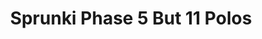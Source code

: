 ---
slug: sprunki-phase-5-but-11-polos-1953
title: Sprunki Phase 5 But 11 Polos
description: "Sprunki Phase 5 But 11 Polos is an exciting online game. Play for free directly in your browser!"
icon: /images/popular_mods/Sprunki Phase 5 But 11 Polos.png
url: https://wowtbc.net/sprunkin/phase5-11slots/index.html
previewImage: /images/popular_mods/Sprunki Phase 5 But 11 Polos.png
type: popular mods

# SEO配置
seo:
  title: "Sprunki Phase 5 But 11 Polos - Play Free Online Game | Fun Browser Games"
  description: "Sprunki Phase 5 But 11 Polos - Play this fun online game for free in your browser. No download required!"
  ogImage: "/images/popular_mods/Sprunki Phase 5 But 11 Polos.png"
  keywords: "sprunki-phase-5-but-11-polos-1953, online game, browser game, free game, popular mods game, play online"

videoUrls:
  - https://www.youtube.com/embed/example1
  - https://www.youtube.com/embed/example2

whyPlay:
  title: "Why Play Sprunki Phase 5 But 11 Polos?"
  items:
    - "Immersive Gameplay: Sprunki Phase 5 But 11 Polos offers an engaging and immersive gaming experience that will keep you entertained for hours"
    - "Challenging Levels: Test your skills with increasingly difficult challenges and obstacles"
    - "Beautiful Graphics: Enjoy stunning visuals and smooth animations that bring the game world to life"
    - "Regular Updates: New content and features are added regularly to keep the game fresh and exciting"
    - "Free to Play: Experience all the fun without spending a penny"
    - "Community Features: Connect with other players, share strategies, and compete for high scores"
    - "Cross-Platform: Play on any device with a web browser, no downloads required"

features:
  title: "Key Features of Sprunki Phase 5 But 11 Polos"
  image: "/images/popular_mods/Sprunki Phase 5 But 11 Polos.png"
  items:
    - "Intuitive Controls: Easy to learn controls make Sprunki Phase 5 But 11 Polos accessible for players of all skill levels"
    - "Multiple Game Modes: Enjoy various gameplay options that provide different challenges and experiences"
    - "Character Customization: Personalize your gaming experience with unique characters and items"
    - "Achievement System: Complete special tasks to earn rewards and recognition"
    - "Leaderboards: Compete with players worldwide and see who can achieve the highest scores"

characteristics:
  title: "Game Characteristics"
  image: "/images/popular_mods/Sprunki Phase 5 But 11 Polos.png"
  items:
    - "Genre: Popular mods game with elements of strategy and skill"
    - "Difficulty: Suitable for both casual gamers and those seeking a challenge"
    - "Play Time: Quick sessions or extended gameplay, depending on your preference"
    - "Art Style: Vibrant and engaging visuals that enhance the gaming experience"
    - "Sound Design: Immersive audio that complements the gameplay perfectly"

info: "Sprunki Phase 5 But 11 Polos is an exciting online game that offers players a unique and engaging gaming experience. With its intuitive controls, stunning visuals, and challenging gameplay, Sprunki Phase 5 But 11 Polos provides hours of entertainment for players of all ages and skill levels. Whether you're looking for a quick gaming session during a break or an extended play session, Sprunki Phase 5 But 11 Polos delivers an immersive experience that will keep you coming back for more. The game features multiple levels of increasing difficulty, ensuring that players are constantly challenged as they progress. With regular updates adding new content and features, Sprunki Phase 5 But 11 Polos remains fresh and exciting, providing endless entertainment options for its growing community of players."

howToPlayIntro: "Welcome to Sprunki Phase 5 But 11 Polos! This guide will walk you through the basics and help you master the game. Whether you're a beginner or looking to improve your skills, these tips and instructions will enhance your gaming experience."

howToPlaySteps:
  - title: "Getting Started"
    description: "Begin your Sprunki Phase 5 But 11 Polos adventure by familiarizing yourself with the controls. Use your keyboard or mouse to navigate through the game interface. The tutorial will guide you through the basic mechanics and help you understand the objectives."
  - title: "Understanding the Objectives"
    description: "In Sprunki Phase 5 But 11 Polos, your main goal is to progress through levels by completing specific objectives. Each level presents unique challenges that require different strategies and approaches."
  - title: "Mastering the Controls"
    description: "Practice using the controls to improve your precision and reaction time. Sprunki Phase 5 But 11 Polos requires quick reflexes and strategic thinking to overcome obstacles and defeat opponents."
  - title: "Utilizing Power-ups"
    description: "Collect power-ups throughout the game to enhance your abilities and overcome difficult challenges. Each power-up offers unique advantages that can be crucial for success."
  - title: "Developing Strategies"
    description: "As you progress in Sprunki Phase 5 But 11 Polos, develop effective strategies for different scenarios. Analyze patterns, anticipate challenges, and adapt your approach to maximize your performance."

faq:
  title: "Frequently Asked Questions about Sprunki Phase 5 But 11 Polos"
  items:
    - question: "Is Sprunki Phase 5 But 11 Polos free to play?"
      answer: "Yes, Sprunki Phase 5 But 11 Polos is completely free to play directly in your web browser. No downloads or purchases are required to enjoy the full game experience."
    - question: "Can I play Sprunki Phase 5 But 11 Polos on mobile devices?"
      answer: "Yes, Sprunki Phase 5 But 11 Polos is optimized for both desktop and mobile play. You can enjoy the game on any device with a web browser and internet connection."
    - question: "Are there any in-game purchases?"
      answer: "While Sprunki Phase 5 But 11 Polos is free to play, there may be optional in-game purchases available for cosmetic items or additional features that don't affect core gameplay."
    - question: "How often is Sprunki Phase 5 But 11 Polos updated?"
      answer: "The developers regularly update Sprunki Phase 5 But 11 Polos with new content, features, and improvements based on player feedback and game performance."
    - question: "Can I play Sprunki Phase 5 But 11 Polos offline?"
      answer: "Currently, Sprunki Phase 5 But 11 Polos requires an internet connection to play as it's a browser-based online game."
    - question: "Is Sprunki Phase 5 But 11 Polos suitable for children?"
      answer: "Yes, Sprunki Phase 5 But 11 Polos is designed to be family-friendly and suitable for players of all ages."
    - question: "How do I report bugs or issues?"
      answer: "If you encounter any problems while playing Sprunki Phase 5 But 11 Polos, you can report them through the game's support page or contact the developers directly through their website."
    - question: "Still Have Questions?"
      answer: "If you have additional questions about Sprunki Phase 5 But 11 Polos that aren't covered in this FAQ, please visit our support center or contact our customer service team for assistance."
---